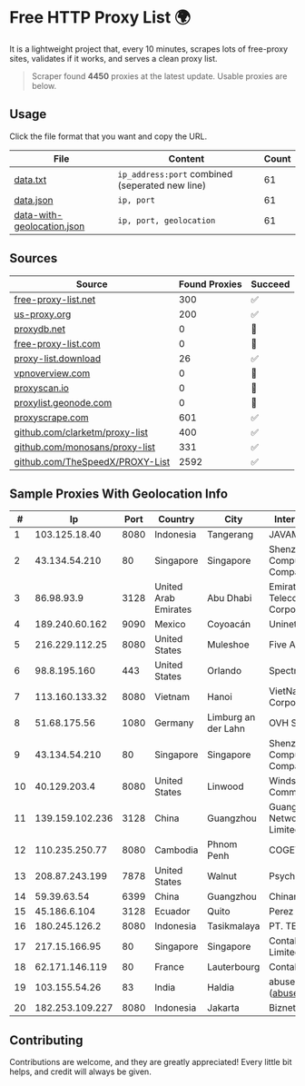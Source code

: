 
# Free HTTP Proxy List 🌍

It is a lightweight project that, every 10 minutes, scrapes lots of free-proxy sites, validates if it works, and serves a clean proxy list.


> Scraper found **4450** proxies at the latest update. Usable proxies are below.

## Usage

Click the file format that you want and copy the URL.


|File|Content|Count|
|----|-------|-----|
|[data.txt](https://raw.githubusercontent.com/themiralay/Proxy-List-World/master/data.txt)|`ip_address:port` combined (seperated new line)|61|
|[data.json](https://raw.githubusercontent.com/themiralay/Proxy-List-World/master/data.json)|`ip, port`|61|
|[data-with-geolocation.json](https://raw.githubusercontent.com/themiralay/Proxy-List-World/master/data-with-geolocation.json)|`ip, port, geolocation`|61|

## Sources

|Source|Found Proxies|Succeed|
|------|-------------|-------|
|[free-proxy-list.net](https://free-proxy-list.net)|300|✅|
|[us-proxy.org](https://www.us-proxy.org)|200|✅|
|[proxydb.net](http://proxydb.net)|0|🚫|
|[free-proxy-list.com](https://free-proxy-list.com/?page=&port=&type%5B%5D=http&type%5B%5D=https&up_time=0&search=Search)|0|🚫|
|[proxy-list.download](https://www.proxy-list.download/HTTP)|26|✅|
|[vpnoverview.com](https://vpnoverview.com/privacy/anonymous-browsing/free-proxy-servers)|0|🚫|
|[proxyscan.io](https://www.proxyscan.io)|0|🚫|
|[proxylist.geonode.com](https://proxylist.geonode.com/api/proxy-list?limit=300&page=1&sort_by=lastChecked&sort_type=desc&protocols=http,https)|0|🚫|
|[proxyscrape.com](https://api.proxyscrape.com/v2/?request=displayproxies&protocol=http&timeout=10000&country=all&ssl=all&anonymity=all)|601|✅|
|[github.com/clarketm/proxy-list](https://raw.githubusercontent.com/clarketm/proxy-list/master/proxy-list-raw.txt)|400|✅|
|[github.com/monosans/proxy-list](https://raw.githubusercontent.com/monosans/proxy-list/main/proxies/http.txt)|331|✅|
|[github.com/TheSpeedX/PROXY-List](https://raw.githubusercontent.com/TheSpeedX/PROXY-List/master/http.txt)|2592|✅|


## Sample Proxies With Geolocation Info

|#|Ip|Port|Country|City|Internet Service Provider|
|-|--|----|-------|----|-------------------------|
|1|103.125.18.40|8080|Indonesia|Tangerang|JAVAMEDIA|
|2|43.134.54.210|80|Singapore|Singapore|Shenzhen Tencent Computer Systems Company Limited|
|3|86.98.93.9|3128|United Arab Emirates|Abu Dhabi|Emirates Telecommunications Corporation|
|4|189.240.60.162|9090|Mexico|Coyoacán|Uninet S.A. de C.V.|
|5|216.229.112.25|8080|United States|Muleshoe|Five Area Systems, LLC|
|6|98.8.195.160|443|United States|Orlando|Spectrum|
|7|113.160.133.32|8080|Vietnam|Hanoi|VietNam Post and Telecom Corporation|
|8|51.68.175.56|1080|Germany|Limburg an der Lahn|OVH SAS|
|9|43.134.54.210|80|Singapore|Singapore|Shenzhen Tencent Computer Systems Company Limited|
|10|40.129.203.4|8080|United States|Linwood|Windstream Communications LLC|
|11|139.159.102.236|3128|China|Guangzhou|Guangdong LITONG Network Technology Limited|
|12|110.235.250.77|8080|Cambodia|Phnom Penh|COGETEL Co|
|13|208.87.243.199|7878|United States|Walnut|Psychz Networks|
|14|59.39.63.54|6399|China|Guangzhou|Chinanet|
|15|45.186.6.104|3128|Ecuador|Quito|Perez Tito Julio Cesar|
|16|180.245.126.2|8080|Indonesia|Tasikmalaya|PT. TELKOM INDONESIA|
|17|217.15.166.95|80|Singapore|Singapore|Contabo Asia Private Limited|
|18|62.171.146.119|80|France|Lauterbourg|Contabo GmbH|
|19|103.155.54.26|83|India|Haldia|abuse-mailbox: (abuse@pegasuswave.com)|
|20|182.253.109.227|8080|Indonesia|Jakarta|Biznet Metronet|



## Contributing

Contributions are welcome, and they are greatly appreciated! Every
little bit helps, and credit will always be given.

